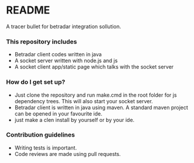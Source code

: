 # README #

A tracer bullet for betradar integration sollution.

### This repository includes ###

* Betradar client codes written in java
* A socket server written with node.js and js
* A socket client app/static page which talks with the socket server

### How do I get set up? ###

* Just clone the repository and run make.cmd in the root folder for js dependency trees. This will also start your socket server.
* Betradar client is written in java using maven. A standard maven project can be opened in your favourite ide.
* just make a clen install by yourself or by your ide.

### Contribution guidelines ###

* Writing tests is important.
* Code reviews are made using pull requests.